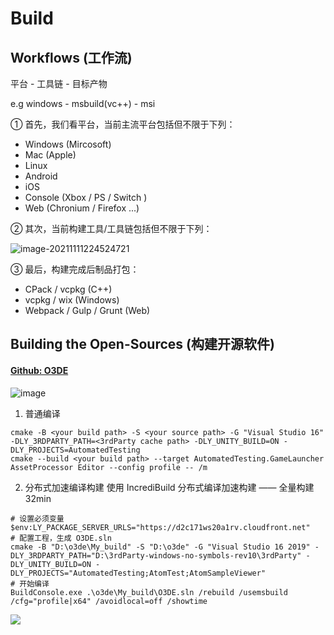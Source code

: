 # Build



## Workflows (工作流)

平台 - 工具链 - 目标产物

e.g windows - msbuild(vc++) - msi 

① 首先，我们看平台，当前主流平台包括但不限于下列：

- Windows (Mircosoft) 
- Mac (Apple)
- Linux
- Android
- iOS 
- Console (Xbox / PS / Switch )
- Web (Chronium / Firefox ...)

② 其次，当前构建工具/工具链包括但不限于下列：

![image-20211111224524721](https://wx1.sinaimg.cn/bmiddle/61662705gy1gwbluf2jpgj20le0b078g.jpg)

③ 最后，构建完成后制品打包：

- CPack / vcpkg (C++)
- vcpkg / wix (Windows)
- Webpack / Gulp / Grunt (Web)

## Building the Open-Sources (构建开源软件)

#### [Github: O3DE](https://github.com/o3de/o3de)

![image](https://user-images.githubusercontent.com/11768073/141129945-e8408469-7252-4913-9014-116720fd09d1.png)

1. 普通编译

```shell
cmake -B <your build path> -S <your source path> -G "Visual Studio 16" -DLY_3RDPARTY_PATH=<3rdParty cache path> -DLY_UNITY_BUILD=ON -DLY_PROJECTS=AutomatedTesting 
cmake --build <your build path> --target AutomatedTesting.GameLauncher AssetProcessor Editor --config profile -- /m
```

2. 分布式加速编译构建
使用 IncrediBuild 分布式编译加速构建 —— 全量构建 32min

```
# 设置必须变量
$env:LY_PACKAGE_SERVER_URLS="https://d2c171ws20a1rv.cloudfront.net"
# 配置工程，生成 O3DE.sln
cmake -B "D:\o3de\My_build" -S "D:\o3de" -G "Visual Studio 16 2019" -DLY_3RDPARTY_PATH="D:\3rdParty-windows-no-symbols-rev10\3rdParty" -DLY_UNITY_BUILD=ON -DLY_PROJECTS="AutomatedTesting;AtomTest;AtomSampleViewer"
# 开始编译
BuildConsole.exe .\o3de\My_build\O3DE.sln /rebuild /usemsbuild /cfg="profile|x64" /avoidlocal=off /showtime
```

![](https://wx2.sinaimg.cn/mw2000/61662705gy1gw95mg6tanj219m0q8qsd.jpg)
